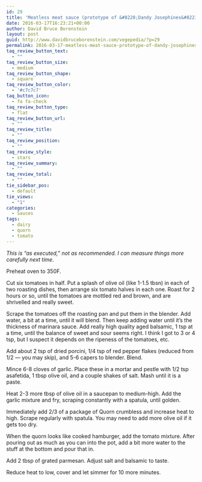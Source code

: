 ```yaml
---
id: 29
title: 'Meatless meat sauce (prototype of &#8220;Dandy Josephines&#8221;)'
date: 2016-03-17T16:23:21+00:00
author: David Bruce Borenstein
layout: post
guid: http://www.davidbruceborenstein.com/vegepedia/?p=29
permalink: 2016-03-17-meatless-meat-sauce-prototype-of-dandy-josephines.md
taq_review_button_text:
  - ""
taq_review_button_size:
  - medium
taq_review_button_shape:
  - square
taq_review_button_color:
  - '#c7c7c7'
taq_button_icon:
  - fa fa-check
taq_review_button_type:
  - flat
taq_review_button_url:
  - ""
taq_review_title:
  - ""
taq_review_position:
  - ""
taq_review_style:
  - stars
taq_review_summary:
  - ""
taq_review_total:
  - ""
tie_sidebar_pos:
  - default
tie_views:
  - "1"
categories:
  - Sauces
tags:
  - dairy
  - quorn
  - tomato
---
```

_This is &#8220;as executed,&#8221; not as recommended. I can measure things more carefully next time._

Preheat oven to 350F.
  
Cut six tomatoes in half. Put a splash of olive oil (like 1-1.5 tbsn) in each of two roasting dishes, then arrange six tomato halves in each one. Roast for 2 hours or so, until the tomatoes are mottled red and brown, and are shrivelled and really sweet.

Scrape the tomatoes off the roasting pan and put them in the blender. Add water, a bit at a time, until it will blend. Then keep adding water until it&#8217;s the thickness of marinara sauce. Add really high quality aged balsamic, 1 tsp at a time, until the balance of sweet and sour seems right. I think I got to 3 or 4 tsp, but I suspect it depends on the ripeness of the tomatoes, etc.

Add about 2 tsp of dried porcini, 1/4 tsp of red pepper flakes (reduced from 1/2 &#8212; you may skip), and 5-6 capers to blender. Blend.

Mince 6-8 cloves of garlic. Place these in a mortar and pestle with 1/2 tsp asafetida, 1 tbsp olive oil, and a couple shakes of salt. Mash until it is a paste.

Heat 2-3 more tbsp of olive oil in a saucepan to medium-high. Add the garlic mixture and fry, scraping constantly with a spatula, until golden.

Immediately add 2/3 of a package of Quorn crumbless and increase heat to high. Scrape regularly with spatula. You may need to add more olive oil if it gets too dry.

When the quorn looks like cooked hamburger, add the tomato mixture. After pouring out as much as you can into the pot, add a bit more water to the stuff at the bottom and pour that in.

Add 2 tbsp of grated parmesan. Adjust salt and balsamic to taste.

Reduce heat to low, cover and let simmer for 10 more minutes.